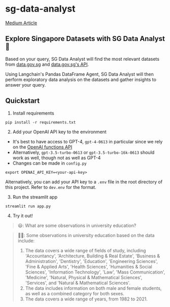 # sg-data-analyst

[Medium Article](https://ivankqw.medium.com/sg-data-analyst-question-answering-over-a-dataset-repository-with-reasoning-agents-dab7f05ed8bf)

## Explore Singapore Datasets with SG Data Analyst 🤖

Based on your query, SG Data Analyst will find the most relevant datasets from [data.gov.sg](https://data.gov.sg/) and [data.gov.sg's API](https://developers.data.gov.sg/). 

Using Langchain's Pandas DataFrame Agent, SG Data Analyst will then perform exploratory data analysis on the datasets and gather insights to answer your query.

## Quickstart

1. Install requirements
```
pip install -r requirements.txt
```
2. Add your OpenAI API key to the environment

- It's best to have access to GPT-4, `gpt-4-0613` in particular since we rely on the [OpenAI functions API](https://openai.com/blog/function-calling-and-other-api-updates)
- Alternatively, `gpt-3.5-turbo-0613` or `gpt-3.5-turbo-16k-0613` should work as well, though not as well as GPT-4
- Changes can be made in `config.py` 
```
export OPENAI_API_KEY=<your-api-key>
```
Alternatively, you can add your API key to a `.env` file in the root directory of this project. Refer to `dev.env` for the format.

3. Run the streamlit app
```
streamlit run app.py
```
4. Try it out!

>😃: What are some observations in university education?

>👨‍🔬: Some observations in university education based on the data include:
>1. The data covers a wide range of fields of study, including 'Accountancy', 'Architecture, Building & Real Estate', 'Business & Administration', 'Dentistry', 'Education', 'Engineering Sciences', 'Fine & Applied Arts', 'Health Sciences', 'Humanities & Social Sciences', 'Information Technology', 'Law', 'Mass Communication', 'Medicine', 'Natural, Physical & Mathematical Sciences', 'Services', and 'Natural & Mathematical Sciences'.
>2. The data includes information on both male and female students, as well as a combined category for both sexes.
>3. The data covers a wide range of years, from 1982 to 2021.






